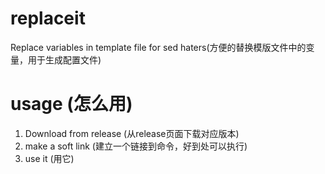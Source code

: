 # replaceit
Replace variables in template file for sed haters(方便的替换模版文件中的变量，用于生成配置文件)

# usage (怎么用)

1. Download from release (从release页面下载对应版本)
2. make a soft link (建立一个链接到命令，好到处可以执行)
3. use it (用它)